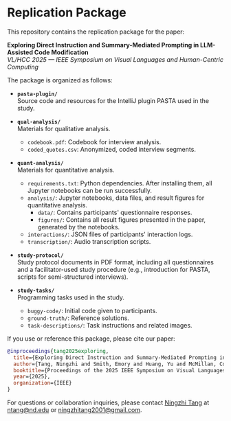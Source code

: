 # Replication Package

This repository contains the replication package for the paper:

**Exploring Direct Instruction and Summary-Mediated Prompting in LLM-Assisted Code Modification**  
*VL/HCC 2025 — IEEE Symposium on Visual Languages and Human-Centric Computing*

The package is organized as follows:

- **`pasta-plugin/`**  
  Source code and resources for the IntelliJ plugin PASTA used in the study.  

- **`qual-analysis/`**  
  Materials for qualitative analysis.  
  - `codebook.pdf`: Codebook for interview analysis.
  - `coded_quotes.csv`: Anonymized, coded interview segments.

- **`quant-analysis/`**  
  Materials for quantitative analysis.  
  - `requirements.txt`: Python dependencies. After installing them, all Jupyter notebooks can be run successfully.
  - `analysis/`: Jupyter notebooks, data files, and result figures for quantitative analysis.
    - `data/`: Contains participants' questionnaire responses.
    - `figures/`: Contains all result figures presented in the paper, generated by the notebooks.
  - `interactions/`: JSON files of participants' interaction logs.
  - `transcription/`: Audio transcription scripts.

- **`study-protocol/`**  
  Study protocol documents in PDF format, including all questionnaires and a facilitator-used study procedure (e.g., introduction for PASTA, scripts for semi-structured interviews).

- **`study-tasks/`**  
  Programming tasks used in the study.  
  - `buggy-code/`: Initial code given to participants.
  - `ground-truth/`: Reference solutions.
  - `task-descriptions/`: Task instructions and related images.

If you use or reference this package, please cite our paper:
```bibtex
@inproceedings{tang2025exploring,
  title={Exploring Direct Instruction and Summary-Mediated Prompting in LLM-Assisted Code Modification},
  author={Tang, Ningzhi and Smith, Emory and Huang, Yu and McMillan, Collin and Li, Toby Jia-Jun},
  booktitle={Proceedings of the 2025 IEEE Symposium on Visual Languages and Human-Centric Computing (VL/HCC)},
  year={2025},
  organization={IEEE}
}
```

For questions or collaboration inquiries, please contact [Ningzhi Tang](https://www.nztang.com/) at ntang@nd.edu or ningzhitang2001@gmail.com.
